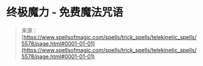 <!--yml

类别：未分类

日期：2024年06月12日 18:39:53

-->

# 终极魔力 - 免费魔法咒语

> 来源：[https://www.spellsofmagic.com/spells/trick_spells/telekinetic_spells/5578/page.html#0001-01-01](https://www.spellsofmagic.com/spells/trick_spells/telekinetic_spells/5578/page.html#0001-01-01)
